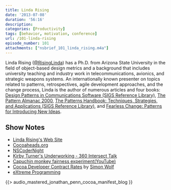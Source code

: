 ```yaml
---
title: Linda Rising
date: '2013-07-08'
duration: '56:16'
description:
categories: [Productivity]
tags: [behavior, motivation, conference]
url: /101-linda-rising
episode_number: 101
attachments: ["nsbrief_101_linda_rising.m4a"]
---
```


Linda Rising ([@RisingLinda](http://twitter.com/risinglinda)) has a Ph.D. from Arizona State University in the field of object-based design metrics and a background that includes university teaching and industry work in telecommunications, avionics, and strategic weapons systems. An internationally known presenter on topics related to patterns, retrospectives, agile development approaches, and the change process, Linda is the author of numerous articles and four books: [Design Patterns in Communications Software (SIGS Reference Library)](http://www.amazon.com/gp/product/0521790409/ref=as_li_tf_tl?ie=UTF8&tag=g0eaa-20&linkCode=as2&camp=1789&creative=9325&creativeASIN=0521790409), [The Pattern Almanac 2000](http://www.amazon.com/gp/product/0201615673/ref=as_li_tf_tl?ie=UTF8&tag=g0eaa-20&linkCode=as2&camp=1789&creative=9325&creativeASIN=0201615673),  [The Patterns Handbook: Techniques, Strategies, and Applications (SIGS Reference Library)](http://www.amazon.com/gp/product/0521648181/ref=as_li_tf_tl?ie=UTF8&tag=g0eaa-20&linkCode=as2&camp=1789&creative=9325&creativeASIN=0521648181), and [Fearless Change: Patterns for Introducing New Ideas](http://www.amazon.com/gp/product/0201741571/ref=as_li_tf_tl?ie=UTF8&tag=g0eaa-20&linkCode=as2&camp=1789&creative=9325&creativeASIN=0201741571).

## Show Notes
- [Linda Rising's Web Site](http://www.lindarising.org)
- [Cocoaheads.org](http://cocoaheads.org)
- [NSCoderNight](http://nscodernight.com)
- [Kirby Turner's Underworking - 360 Intersect Talk](http://www.360intersect.com/session-recordings/kirby-turner-seattle-2013/)
- [Capuchin monkey fairness experiment(YouTube)](http://www.youtube.com/watch?v=-KSryJXDpZo)
- [Cocoa Developer Contract Rates](http://swwritings.com/post/2013-01-21-contract-rates-results) by [Simon Wolf](http://twitter.com/sgaw)
- [eXtreme Programming](http://www.extremeprogramming.org)

{{> audio_mastered_jonathan_penn_cocoa_manifest_blog }}
